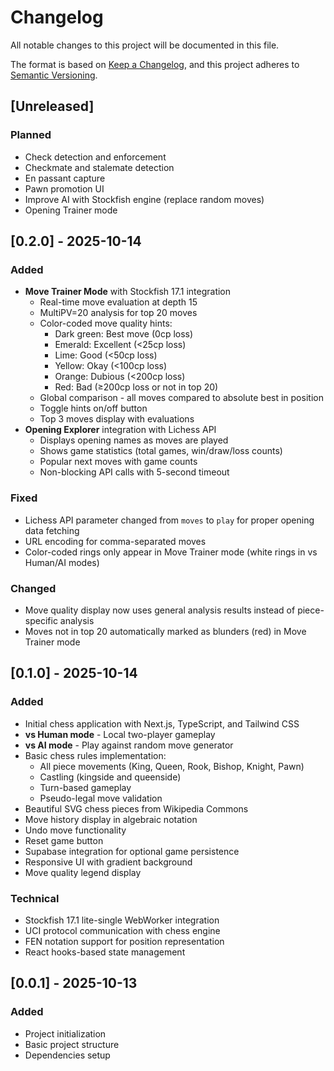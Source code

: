 # Changelog

All notable changes to this project will be documented in this file.

The format is based on [Keep a Changelog](https://keepachangelog.com/en/1.0.0/),
and this project adheres to [Semantic Versioning](https://semver.org/spec/v2.0.0.html).

## [Unreleased]

### Planned
- Check detection and enforcement
- Checkmate and stalemate detection
- En passant capture
- Pawn promotion UI
- Improve AI with Stockfish engine (replace random moves)
- Opening Trainer mode

## [0.2.0] - 2025-10-14

### Added
- **Move Trainer Mode** with Stockfish 17.1 integration
  - Real-time move evaluation at depth 15
  - MultiPV=20 analysis for top 20 moves
  - Color-coded move quality hints:
    - Dark green: Best move (0cp loss)
    - Emerald: Excellent (<25cp loss)
    - Lime: Good (<50cp loss)
    - Yellow: Okay (<100cp loss)
    - Orange: Dubious (<200cp loss)
    - Red: Bad (≥200cp loss or not in top 20)
  - Global comparison - all moves compared to absolute best in position
  - Toggle hints on/off button
  - Top 3 moves display with evaluations
- **Opening Explorer** integration with Lichess API
  - Displays opening names as moves are played
  - Shows game statistics (total games, win/draw/loss counts)
  - Popular next moves with game counts
  - Non-blocking API calls with 5-second timeout

### Fixed
- Lichess API parameter changed from `moves` to `play` for proper opening data fetching
- URL encoding for comma-separated moves
- Color-coded rings only appear in Move Trainer mode (white rings in vs Human/AI modes)

### Changed
- Move quality display now uses general analysis results instead of piece-specific analysis
- Moves not in top 20 automatically marked as blunders (red) in Move Trainer mode

## [0.1.0] - 2025-10-14

### Added
- Initial chess application with Next.js, TypeScript, and Tailwind CSS
- **vs Human mode** - Local two-player gameplay
- **vs AI mode** - Play against random move generator
- Basic chess rules implementation:
  - All piece movements (King, Queen, Rook, Bishop, Knight, Pawn)
  - Castling (kingside and queenside)
  - Turn-based gameplay
  - Pseudo-legal move validation
- Beautiful SVG chess pieces from Wikipedia Commons
- Move history display in algebraic notation
- Undo move functionality
- Reset game button
- Supabase integration for optional game persistence
- Responsive UI with gradient background
- Move quality legend display

### Technical
- Stockfish 17.1 lite-single WebWorker integration
- UCI protocol communication with chess engine
- FEN notation support for position representation
- React hooks-based state management

## [0.0.1] - 2025-10-13

### Added
- Project initialization
- Basic project structure
- Dependencies setup
